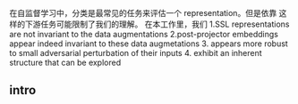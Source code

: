 在自监督学习中，分类是最常见的任务来评估一个 representation。但是依靠 这样的下游任务可能限制了我们的理解。 在本工作里，我们
1.SSL representations are not invariant to  the data augmentations
2.post-projector embeddings appear indeed invariant to these data augmetations
3. appears more robust to small adversarial perturbation of their inputs
4. exhibit an inherent structure that can be explored 

## intro
